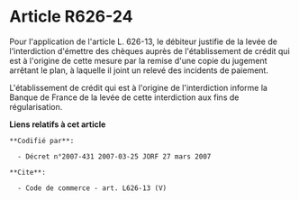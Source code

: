 # Article R626-24

Pour l'application de l'article L. 626-13, le débiteur justifie de la levée de l'interdiction d'émettre des chèques auprès de
l'établissement de crédit qui est à l'origine de cette mesure par la remise d'une copie du jugement arrêtant le plan, à
laquelle il joint un relevé des incidents de paiement. 

L'établissement de crédit qui est à l'origine de l'interdiction informe la Banque de France de la levée de cette interdiction
aux fins de régularisation.

**Liens relatifs à cet article**

	**Codifié par**:

	  - Décret n°2007-431 2007-03-25 JORF 27 mars 2007

	**Cite**:

	  - Code de commerce - art. L626-13 (V)
